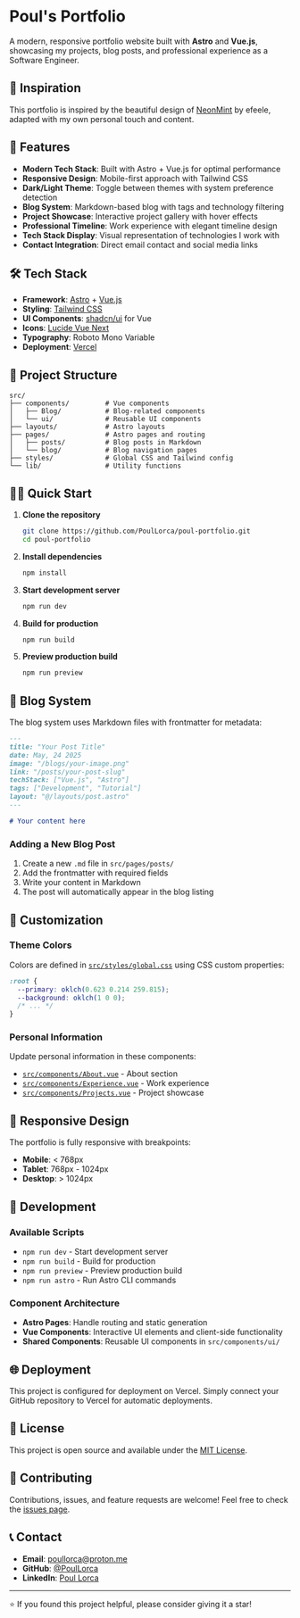 # Poul's Portfolio

A modern, responsive portfolio website built with **Astro** and **Vue.js**, showcasing my projects, blog posts, and professional experience as a Software Engineer.

## 🌟 Inspiration

This portfolio is inspired by the beautiful design of [NeonMint](https://neonmint.efeele.dev/) by efeele, adapted with my own personal touch and content.

## 🚀 Features

- **Modern Tech Stack**: Built with Astro + Vue.js for optimal performance
- **Responsive Design**: Mobile-first approach with Tailwind CSS
- **Dark/Light Theme**: Toggle between themes with system preference detection
- **Blog System**: Markdown-based blog with tags and technology filtering
- **Project Showcase**: Interactive project gallery with hover effects
- **Professional Timeline**: Work experience with elegant timeline design
- **Tech Stack Display**: Visual representation of technologies I work with
- **Contact Integration**: Direct email contact and social media links

## 🛠️ Tech Stack

- **Framework**: [Astro](https://astro.build/) + [Vue.js](https://vuejs.org/)
- **Styling**: [Tailwind CSS](https://tailwindcss.com/)
- **UI Components**: [shadcn/ui](https://ui.shadcn.com/) for Vue
- **Icons**: [Lucide Vue Next](https://lucide.dev/)
- **Typography**: Roboto Mono Variable
- **Deployment**: [Vercel](https://vercel.com/)

## 📁 Project Structure

```
src/
├── components/         # Vue components
│   ├── Blog/           # Blog-related components
│   └── ui/             # Reusable UI components
├── layouts/            # Astro layouts
├── pages/              # Astro pages and routing
│   ├── posts/          # Blog posts in Markdown
│   └── blog/           # Blog navigation pages
├── styles/             # Global CSS and Tailwind config
└── lib/                # Utility functions
```

## 🏃‍♂️ Quick Start

1. **Clone the repository**
   ```sh
   git clone https://github.com/PoulLorca/poul-portfolio.git
   cd poul-portfolio
   ```

2. **Install dependencies**
   ```sh
   npm install
   ```

3. **Start development server**
   ```sh
   npm run dev
   ```

4. **Build for production**
   ```sh
   npm run build
   ```

5. **Preview production build**
   ```sh
   npm run preview
   ```

## 📝 Blog System

The blog system uses Markdown files with frontmatter for metadata:

```markdown
---
title: "Your Post Title"
date: May, 24 2025
image: "/blogs/your-image.png"
link: "/posts/your-post-slug"
techStack: ["Vue.js", "Astro"]
tags: ["Development", "Tutorial"]
layout: "@/layouts/post.astro"
---

# Your content here
```

### Adding a New Blog Post

1. Create a new `.md` file in `src/pages/posts/`
2. Add the frontmatter with required fields
3. Write your content in Markdown
4. The post will automatically appear in the blog listing

## 🎨 Customization

### Theme Colors

Colors are defined in [`src/styles/global.css`](src/styles/global.css) using CSS custom properties:

```css
:root {
  --primary: oklch(0.623 0.214 259.815);
  --background: oklch(1 0 0);
  /* ... */
}
```

### Personal Information

Update personal information in these components:
- [`src/components/About.vue`](src/components/About.vue) - About section
- [`src/components/Experience.vue`](src/components/Experience.vue) - Work experience
- [`src/components/Projects.vue`](src/components/Projects.vue) - Project showcase

## 📱 Responsive Design

The portfolio is fully responsive with breakpoints:
- **Mobile**: < 768px
- **Tablet**: 768px - 1024px
- **Desktop**: > 1024px

## 🔧 Development

### Available Scripts

- `npm run dev` - Start development server
- `npm run build` - Build for production
- `npm run preview` - Preview production build
- `npm run astro` - Run Astro CLI commands

### Component Architecture

- **Astro Pages**: Handle routing and static generation
- **Vue Components**: Interactive UI elements and client-side functionality
- **Shared Components**: Reusable UI components in `src/components/ui/`

## 🌐 Deployment

This project is configured for deployment on Vercel. Simply connect your GitHub repository to Vercel for automatic deployments.

## 📄 License

This project is open source and available under the [MIT License](LICENSE).

## 🤝 Contributing

Contributions, issues, and feature requests are welcome! Feel free to check the [issues page](https://github.com/PoulLorca/poul-portfolio/issues).

## 📞 Contact

- **Email**: poullorca@proton.me
- **GitHub**: [@PoulLorca](https://github.com/PoulLorca)
- **LinkedIn**: [Poul Lorca](https://linkedin.com/in/poul-lorca-9433a8296)

---

⭐ If you found this project helpful, please consider giving it a star!
